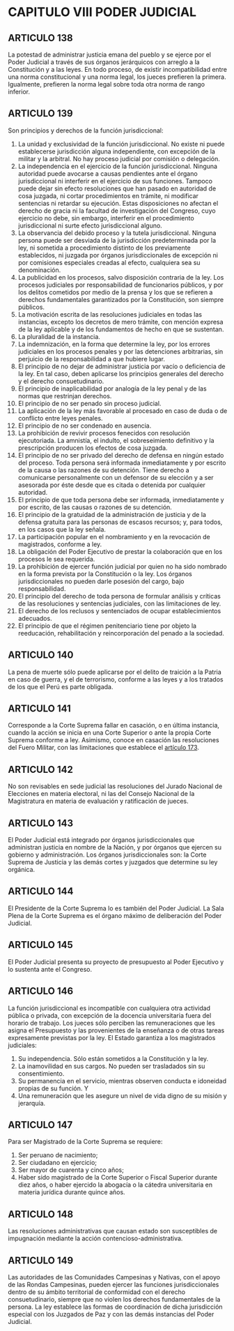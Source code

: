 # CAPITULO VIII PODER JUDICIAL
## ARTICULO 138
La potestad de administrar justicia emana del pueblo y se ejerce por el Poder Judicial a través de sus órganos jerárquicos con arreglo a la Constitución y a las leyes. 
En todo proceso, de existir incompatibilidad entre una norma constitucional y una norma legal, los jueces prefieren la primera. 
Igualmente, prefieren la norma legal sobre toda otra norma de rango inferior. 


## ARTICULO 139
Son principios y derechos de la función jurisdiccional: 
1. La unidad y exclusividad de la función jurisdiccional. 
No existe ni puede establecerse jurisdicción alguna independiente, con excepción de la militar y la arbitral. 
No hay proceso judicial por comisión o delegación. 
2. La independencia en el ejercicio de la función jurisdiccional. 
Ninguna autoridad puede avocarse a causas pendientes ante el órgano jurisdiccional ni interferir en el ejercicio de sus funciones. 
Tampoco puede dejar sin efecto resoluciones que han pasado en autoridad de cosa juzgada, ni cortar procedimientos en trámite, ni modificar sentencias ni retardar su ejecución. 
Estas disposiciones no afectan el derecho de gracia ni la facultad de investigación del Congreso, cuyo ejercicio no debe, sin embargo, interferir en el procedimiento jurisdiccional ni surte efecto jurisdiccional alguno. 
3. La observancia del debido proceso y la tutela jurisdiccional. 
Ninguna persona puede ser desviada de la jurisdicción predeterminada por la ley, ni sometida a procedimiento distinto de los previamente establecidos, ni juzgada por órganos jurisdiccionales de excepción ni por comisiones especiales creadas al efecto, cualquiera sea su denominación. 
4. La publicidad en los procesos, salvo disposición contraria de la ley. 
Los procesos judiciales por responsabilidad de funcionarios públicos, y por los delitos cometidos por medio de la prensa y los que se refieren a derechos fundamentales garantizados por la Constitución, son siempre públicos.
5. La motivación escrita de las resoluciones judiciales en todas las instancias, excepto los decretos de mero trámite, con mención expresa de la ley aplicable y de los fundamentos de hecho en que se sustentan. 
6. La pluralidad de la instancia. 
7. La indemnización, en la forma que determine la ley, por los errores judiciales en los procesos penales y por las detenciones arbitrarias, sin perjuicio de la responsabilidad a que hubiere lugar. 
8. El principio de no dejar de administrar justicia por vacío o deficiencia de la ley. 
En tal caso, deben aplicarse los principios generales del derecho y el derecho consuetudinario. 
9. El principio de inaplicabilidad por analogía de la ley penal y de las normas que restrinjan derechos. 
10. El principio de no ser penado sin proceso judicial. 
11. La aplicación de la ley más favorable al procesado en caso de duda o de conflicto entre leyes penales. 
12. El principio de no ser condenado en ausencia. 
13. La prohibición de revivir procesos fenecidos con resolución ejecutoriada. 
La amnistía, el indulto, el sobreseimiento definitivo y la prescripción producen los efectos de cosa juzgada. 
14. El principio de no ser privado del derecho de defensa en ningún estado del proceso. 
Toda persona será informada inmediatamente y por escrito de la causa o las razones de su detención. 
Tiene derecho a comunicarse personalmente con un defensor de su elección y a ser asesorada por éste desde que es citada o detenida por cualquier autoridad. 
15. El principio de que toda persona debe ser informada, inmediatamente y por escrito, de las causas o razones de su detención. 
16. El principio de la gratuidad de la administración de justicia y de la defensa gratuita para las personas de escasos recursos; y, para todos, en los casos que la ley señala. 
17. La participación popular en el nombramiento y en la revocación de magistrados, conforme a ley. 
18. La obligación del Poder Ejecutivo de prestar la colaboración que en los procesos le sea requerida. 
19. La prohibición de ejercer función judicial por quien no ha sido nombrado en la forma prevista por la Constitución o la ley. 
Los órganos jurisdiccionales no pueden darle posesión del cargo, bajo responsabilidad. 
20. El principio del derecho de toda persona de formular análisis y críticas de las resoluciones y sentencias judiciales, con las limitaciones de ley. 
21. El derecho de los reclusos y sentenciados de ocupar establecimientos adecuados. 
22. El principio de que el régimen penitenciario tiene por objeto la reeducación, rehabilitación y reincorporación del penado a la sociedad. 


## ARTICULO 140
La pena de muerte sólo puede aplicarse por el delito de traición a la Patria en caso de guerra, y el de terrorismo, conforme a las leyes y a los tratados de los que el Perú es parte obligada. 


## ARTICULO 141
Corresponde a la Corte Suprema fallar en casación, o en última instancia, cuando la acción se inicia en una Corte Superior o ante la propia Corte Suprema conforme a ley. 
Asimismo, conoce en casación las resoluciones del Fuero Militar, con las limitaciones que establece el [artículo 173](../titulo-iv/capitulo-xii.html#articulo-173). 


## ARTICULO 142
No son revisables en sede judicial las resoluciones del Jurado Nacional de Elecciones en materia electoral, ni las del Consejo Nacional de la Magistratura en materia de evaluación y ratificación de jueces. 


## ARTICULO 143
El Poder Judicial está integrado por órganos jurisdiccionales que administran justicia en nombre de la Nación, y por órganos que ejercen su gobierno y administración. 
Los órganos jurisdiccionales son: la Corte Suprema de Justicia y las demás cortes y juzgados que determine su ley orgánica. 


## ARTICULO 144
El Presidente de la Corte Suprema lo es también del Poder Judicial.
La Sala Plena de la Corte Suprema es el órgano máximo de deliberación del Poder Judicial. 


## ARTICULO 145
El Poder Judicial presenta su proyecto de presupuesto al Poder Ejecutivo y lo sustenta ante el Congreso. 


## ARTICULO 146
La función jurisdiccional es incompatible con cualquiera otra actividad pública o privada, con excepción de la docencia universitaria fuera del horario de trabajo. 
Los jueces sólo perciben las remuneraciones que les asigna el Presupuesto y las provenientes de la enseñanza o de otras tareas expresamente previstas por la ley. 
El Estado garantiza a los magistrados judiciales: 
1. Su independencia. 
Sólo están sometidos a la Constitución y la ley. 
2. La inamovilidad en sus cargos.
No pueden ser trasladados sin su consentimiento. 
3. Su permanencia en el servicio, mientras observen conducta e idoneidad propias de su función. Y 
4. Una remuneración que les asegure un nivel de vida digno de su misión y jerarquía. 


## ARTICULO 147
Para ser Magistrado de la Corte Suprema se requiere: 
1. Ser peruano de nacimiento; 
2. Ser ciudadano en ejercicio; 
3. Ser mayor de cuarenta y cinco años; 
4. Haber sido magistrado de la Corte Superior o Fiscal Superior durante diez años, o haber ejercido la abogacía o la cátedra universitaria en materia jurídica durante quince años. 


## ARTICULO 148
Las resoluciones administrativas que causan estado son susceptibles de impugnación mediante la acción contencioso-administrativa. 


## ARTICULO 149
Las autoridades de las Comunidades Campesinas y Nativas, con el apoyo de las Rondas Campesinas, pueden ejercer las funciones jurisdiccionales dentro de su ámbito territorial de conformidad con el derecho consuetudinario, siempre que no violen los derechos fundamentales de la persona. 
La ley establece las formas de coordinación de dicha jurisdicción especial con los Juzgados de Paz y con las demás instancias del Poder Judicial.  

